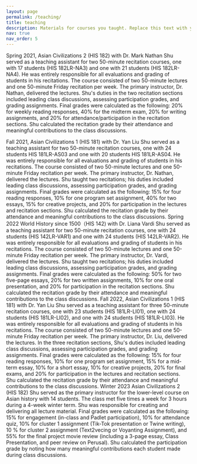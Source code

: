 ```yaml
---
layout: page
permalink: /teaching/
title: teaching
description: Materials for courses you taught. Replace this text with your description.
nav: true
nav_order: 5
---
```


Spring 2021, Asian Civilizations 2 (HIS 182) with Dr. Mark Nathan
Shu served as a teaching assistant for two 50-minute recitation courses, one with 17 students (HIS 182LR-NA3) and one with 21 students (HIS 182LR-NA4). He was entirely responsible for all evaluations and grading of students in his recitations. The course consisted of two 50-minute lectures and one 50-minute Friday recitation per week. The primary instructor, Dr. Nathan, delivered the lectures. Shu's duties in the two recitation sections included leading class discussions, assessing participation grades, and grading assignments. Final grades were calculated as the following: 20% for weekly reading responses, 40% for the midterm exam, 20% for writing assignments, and 20% for attendance/participation in the recitation sections. Shu calculated the recitation grade by their attendance and meaningful contributions to the class discussions.

Fall 2021, Asian Civilizations 1 (HIS 181) with Dr. Yan Liu
Shu served as a teaching assistant for two 50-minute recitation courses, one with 24 students HIS 181LR-AS03 and one with 20 students HIS 181LR-AS04. He was entirely responsible for all evaluations and grading of students in his recitations. The course consisted of two 50-minute lectures and one 50-minute Friday recitation per week. The primary instructor, Dr. Nathan, delivered the lectures. Shu taught two recitations; his duties included leading class discussions, assessing participation grades, and grading assignments. Final grades were calculated as the following: 15% for four reading responses, 10% for one program set assignment, 40% for two essays, 15% for creative projects, and 20% for participation in the lectures and recitation sections. Shu calculated the recitation grade by their attendance and meaningful contributions to the class discussions.
Spring 2022 World History since 1500（HIS 142) with Dr. Liana Vardi
Shu served as a teaching assistant for two 50-minute recitation courses, one with 24 students (HIS 142LR-VAR1) and one with 24 students (HIS 142LR-VAR2). He was entirely responsible for all evaluations and grading of students in his recitations. The course consisted of two 50-minute lectures and one 50-minute Friday recitation per week. The primary instructor, Dr. Vardi, delivered the lectures. Shu taught two recitations; his duties included leading class discussions, assessing participation grades, and grading assignments. Final grades were calculated as the following: 50% for two five-page essays, 20% for two written assignments, 10% for one oral presentation, and 20% for participation in the recitation sections. Shu calculated the recitation grade by their attendance and meaningful contributions to the class discussions.
Fall 2022, Asian Civilizations 1 (HIS 181) with Dr. Yan Liu
Shu served as a teaching assistant for three 50-minute recitation courses, one with 23 students (HIS 181LR-LI01), one with 24 students (HIS 181LR-LI02), and one with 24 students (HIS 181LR-LI03). He was entirely responsible for all evaluations and grading of students in his recitations. The course consisted of two 50-minute lectures and one 50-minute Friday recitation per week. The primary instructor, Dr. Liu, delivered the lectures. In the three recitation sections, Shu's duties included leading class discussions, assessing participation grades, and grading assignments. Final grades were calculated as the following: 15% for four reading responses, 10% for one program set assignment, 15% for a mid-term essay, 10% for a short essay, 10% for creative projects, 20% for final exams, and 20% for participation in the lectures and recitation sections. Shu calculated the recitation grade by their attendance and meaningful contributions to the class discussions.
Winter 2023 Asian Civilizations 2 (HIS 182)
Shu served as the primary instructor for the lower-level course on Asian history with 14 students. The class met five times a week for 3 hours during a 4-week winter term. Shu was responsible for creating and delivering all lecture material. Final grades were calculated as the following:  15% for engagement (in-class and Padlet participation), 10% for attendance quiz, 10% for cluster 1 assignment (Tik-Tok presentation or Twine writing), 10 % for cluster 2 assignment (Text2vecing or Voyanting Assignment), and 55% for the final project movie review (including a 3-page essay, Class Presentation, and peer review on Perusal). Shu calculated the participation grade by noting how many meaningful contributions each student made during class discussions.